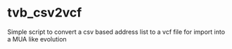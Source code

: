 tvb_csv2vcf
===========

Simple script to convert a csv based address list to a vcf file for import into a MUA like evolution
